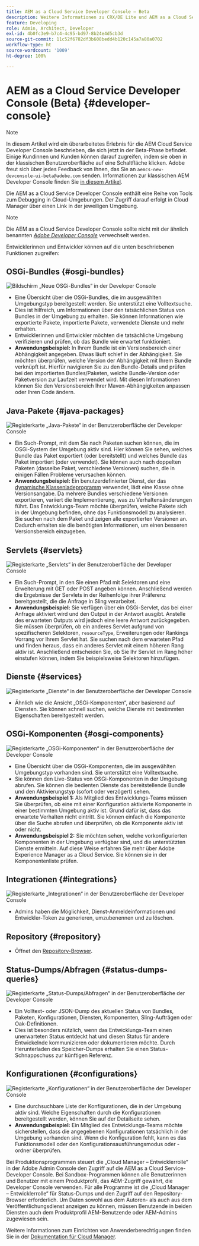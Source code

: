 ```yaml
---
title: AEM as a Cloud Service Developer Console – Beta
description: Weitere Informationen zu CRX/DE Lite und AEM as a Cloud Service Developer Console
feature: Developing
role: Admin, Architect, Developer
exl-id: 4b0fc3e9-b7c4-4c95-bd97-8b24e4d5cb3d
source-git-commit: 11c52f6782df3b608bedd4b120c145a7a80a0702
workflow-type: ht
source-wordcount: '1009'
ht-degree: 100%

---
```


# AEM as a Cloud Service Developer Console (Beta) {#developer-console}

>[!NOTE]
>
>In diesem Artikel wird ein überarbeitetes Erlebnis für die AEM Cloud Service Developer Console beschrieben, die sich jetzt in der Beta-Phase befindet. Einige Kundinnen und Kunden können darauf zugreifen, indem sie oben in der klassischen Benutzeroberfläche auf eine Schaltfläche klicken. Adobe freut sich über jedes Feedback von Ihnen, das Sie an `aemcs-new-devconsole-ui-beta@adobe.com` senden. Informationen zur klassischen AEM Developer Console finden Sie [in diesem Artikel](/help/implementing/developing/introduction/development-guidelines.md#crxde-lite-and-developer-console).

Die AEM as a Cloud Service Developer Console enthält eine Reihe von Tools zum Debugging in Cloud-Umgebungen. Der Zugriff darauf erfolgt in Cloud Manager über einen Link in der jeweiligen Umgebung.

>[!NOTE]
>Die AEM as a Cloud Service Developer Console sollte nicht mit der ähnlich benannten [*Adobe Developer Console*](https://developer.adobe.com/developer-console/) verwechselt werden.
>


<!--
There are multiple ways of accessing it:

1. Launch from Cloud Manager  

1. Type a url that can be determined by adjusting the Author or Publish service urls as follows:
   ```  
   https://dev-console/-<namespace>.<cluster>.dev.adobeaemcloud.com
   ```  

1. As a shortcut, the following Cloud Manager CLI command can be used to launch the AEM as a Cloud Service Developer Console based on an environment parameter described below:    
   ```
   aio cloudmanager:open-developer-console <ENVIRONMENTID> --programId <PROGRAMID>
   ```
-->

Entwicklerinnen und Entwickler können auf die unten beschriebenen Funktionen zugreifen:

## OSGi-Bundles {#osgi-bundles}

![Bildschirm „Neue OSGi-Bundles“ in der Developer Console](/help/implementing/developing/introduction/assets/osgi-bundles.png)

* Eine Übersicht über die OSGi-Bundles, die im ausgewählten Umgebungstyp bereitgestellt werden. Sie unterstützt eine Volltextsuche.
* Dies ist hilfreich, um Informationen über den tatsächlichen Status von Bundles in der Umgebung zu erhalten. Sie können Informationen wie exportierte Pakete, importierte Pakete, verwendete Dienste und mehr erhalten.
* Entwicklerinnen und Entwickler möchten die tatsächliche Umgebung verifizieren und prüfen, ob das Bundle wie erwartet funktioniert.
* **Anwendungsbeispiel:** In Ihrem Bundle ist ein Versionsbereich einer Abhängigkeit angegeben. Etwas läuft schief in der Abhängigkeit. Sie möchten überprüfen, welche Version der Abhängigkeit mit Ihrem Bundle verknüpft ist. Hierfür navigieren Sie zu den Bundle-Details und prüfen bei den importierten Bundles/Paketen, welche Bundle-Version oder Paketversion zur Laufzeit verwendet wird. Mit diesen Informationen können Sie den Versionsbereich Ihrer Maven-Abhängigkeiten anpassen oder Ihren Code ändern.

## Java-Pakete {#java-packages}

![Registerkarte „Java-Pakete“ in der Benutzeroberfläche der Developer Console](/help/implementing/developing/introduction/assets/java-packages-dev-console-ui.png)

* Ein Such-Prompt, mit dem Sie nach Paketen suchen können, die im OSGi-System der Umgebung aktiv sind. Hier können Sie sehen, welches Bundle das Paket exportiert (oder bereitstellt) und welches Bundle das Paket importiert (oder verwendet). Sie können auch nach doppelten Paketen (dasselbe Paket, verschiedene Versionen) suchen, die in einigen Fällen Probleme verursachen können.
* **Anwendungsbeispiel:** Ein benutzerdefinierter Dienst, der das [dynamische Klassenladeprogramm](https://sling.apache.org/apidocs/sling9/org/apache/sling/commons/classloader/DynamicClassLoaderManager.html) verwendet, lädt eine Klasse ohne Versionsangabe. Da mehrere Bundles verschiedene Versionen exportieren, variiert die Implementierung, was zu Verhaltensänderungen führt. Das Entwicklungs-Team möchte überprüfen, welche Pakete sich in der Umgebung befinden, ohne das Funktionsmodell zu analysieren. Sie suchen nach dem Paket und zeigen alle exportierten Versionen an. Dadurch erhalten sie die benötigten Informationen, um einen besseren Versionsbereich einzugeben.

## Servlets {#servlets}

![Registerkarte „Servlets“ in der Benutzeroberfläche der Developer Console](/help/implementing/developing/introduction/assets/servlets-dev-console-ui.png)

* Ein Such-Prompt, in den Sie einen Pfad mit Selektoren und eine Erweiterung mit GET oder POST angeben können. Anschließend werden die Ergebnisse der Servlets in der Reihenfolge ihrer Präferenz bereitgestellt, die die Anfrage in Sling verarbeitet.
* **Anwendungsbeispiel:** Sie verfügen über ein OSGi-Servlet, das bei einer Anfrage aktiviert wird und den Output in der Antwort ausgibt. Anstelle des erwarteten Outputs wird jedoch eine leere Antwort zurückgegeben. Sie müssen überprüfen, ob ein anderes Servlet aufgrund von spezifischeren Selektoren, `resourceType`, Erweiterungen oder Rankings Vorrang vor Ihrem Servlet hat. Sie suchen nach dem erwarteten Pfad und finden heraus, dass ein anderes Servlet mit einem höheren Rang aktiv ist. Anschließend entscheiden Sie, ob Sie Ihr Servlet im Rang höher einstufen können, indem Sie beispielsweise Selektoren hinzufügen.

## Dienste {#services}

![Registerkarte „Dienste“ in der Benutzeroberfläche der Developer Console](/help/implementing/developing/introduction/assets/services-dev-console.png)

* Ähnlich wie die Ansicht „OSGi-Komponenten“, aber basierend auf Diensten. Sie können schnell suchen, welche Dienste mit bestimmten Eigenschaften bereitgestellt werden.

## OSGi-Komponenten {#osgi-components}

![Registerkarte „OSGi-Komponenten“ in der Benutzeroberfläche der Developer Console](/help/implementing/developing/introduction/assets/osgi-components-dev-console.png)

* Eine Übersicht über die OSGi-Komponenten, die im ausgewählten Umgebungstyp vorhanden sind. Sie unterstützt eine Volltextsuche.
* Sie können den Live-Status von OSGi-Komponenten in der Umgebung abrufen. Sie können die bedienten Dienste das bereitstellende Bundle und den Aktivierungstyp (sofort oder verzögert) sehen.
* **Anwendungsbeispiel 1:** Als Mitglied des Entwicklungs-Teams müssen Sie überprüfen, ob eine mit einer Konfiguration aktivierte Komponente in einer bestimmten Umgebung aktiv ist. Grund dafür ist, dass das erwartete Verhalten nicht eintritt. Sie können einfach die Komponente über die Suche abrufen und überprüfen, ob die Komponente aktiv ist oder nicht.
* **Anwendungsbeispiel 2:** Sie möchten sehen, welche vorkonfigurierten Komponenten in der Umgebung verfügbar sind, und die unterstützten Dienste ermitteln. Auf diese Weise erfahren Sie mehr über Adobe Experience Manager as a Cloud Service. Sie können sie in der Komponentenliste prüfen.

## Integrationen {#integrations}

![Registerkarte „Integrationen“ in der Benutzeroberfläche der Developer Console](/help/implementing/developing/introduction/assets/integrations-dev-console-ui.png)

* Admins haben die Möglichkeit, Dienst-Anmeldeinformationen und Entwickler-Token zu generieren, umzubenennen und zu löschen.

## Repository {#repository}

* Öffnet den [Repository-Browser](/help/implementing/developing/tools/repository-browser.md).

## Status-Dumps/Abfragen {#status-dumps-queries}

![Registerkarte „Status-Dumps/Abfragen“ in der Benutzeroberfläche der Developer Console](/help/implementing/developing/introduction/assets/status-dumps-queries.png)

* Ein Volltext- oder JSON-Dump des aktuellen Status von Bundles, Paketen, Konfigurationen, Diensten, Komponenten, Sling-Aufträgen oder Oak-Definitionen.
* Dies ist besonders nützlich, wenn das Entwicklungs-Team einen unerwarteten Status entdeckt hat und diesen Status für andere Entwickelnde kommunizieren oder dokumentieren möchte. Durch Herunterladen des Speicher-Dumps erhalten Sie einen Status-Schnappschuss zur künftigen Referenz.

## Konfigurationen {#configurations}

![Registerkarte „Konfigurationen“ in der Benutzeroberfläche der Developer Console](/help/implementing/developing/introduction/assets/configurations-dev-console.png)

* Eine durchsuchbare Liste der Konfigurationen, die in der Umgebung aktiv sind. Welche Eigenschaften durch die Konfigurationen bereitgestellt werden, können Sie auf der Detailseite sehen.
* **Anwendungsbeispiel:** Ein Mitglied des Entwicklungs-Teams möchte sicherstellen, dass die angegebenen Konfigurationen tatsächlich in der Umgebung vorhanden sind. Wenn die Konfiguration fehlt, kann es das Funktionsmodell oder den Konfigurationsausführungsmodus oder -ordner überprüfen.

Bei Produktionsprogrammen steuert die „Cloud Manager – Entwicklerrolle“ in der Adobe Admin Console den Zugriff auf die AEM as a Cloud Service-Developer Console. Bei Sandbox-Programmen können alle Benutzerinnen und Benutzer mit einem Produktprofil, das AEM-Zugriff gewährt, die Developer Console verwenden. Für alle Programme ist die „Cloud Manager – Entwicklerrolle“ für Status-Dumps und den Zugriff auf den Repository-Browser erforderlich. Um Daten sowohl aus dem Autoren- als auch aus dem Veröffentlichungsdienst anzeigen zu können, müssen Benutzende in beiden Diensten auch dem Produktprofil AEM-Benutzende oder AEM-Admins zugewiesen sein.

Weitere Informationen zum Einrichten von Anwenderberechtigungen finden Sie in der [Dokumentation für Cloud Manager](https://experienceleague.adobe.com/de/docs/experience-manager-cloud-manager/content/requirements/users-and-roles).

